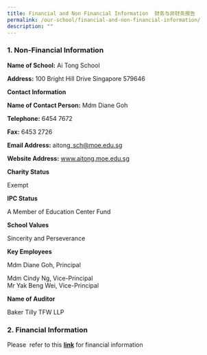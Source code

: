 ```yaml
---
title: Financial and Non Financial Information  财务与非财务报告
permalink: /our-school/financial-and-non-financial-information/
description: ""
---
```

### 1\. Non-Financial Information

**Name of School:** Ai Tong School  

**Address:** 100 Bright Hill Drive Singapore 579646

**Contact Information**  

**Name of Contact Person:** Mdm Diane Goh

**Telephone:** 6454 7672

**Fax:** 6453 2726

**Email Address:** aitong\_sch@moe.edu.sg  

**Website Address:** www.aitong.moe.edu.sg

**Charity Status**  

Exempt

**IPC Status**

A Member of Education Center Fund

**School Values**

Sincerity and Perseverance

**Key Employees**

Mdm Diane Goh, Principal

Mdm Cindy Ng, Vice-Principal  
Mr Yak Beng Wei, Vice-Principal  

**Name of Auditor**  

Baker Tilly TFW LLP

### 2\. Financial Information

Please  refer to this **[link](https://www.moe.gov.sg/about-us/organisation-structure/fpd/financial-summary)** for financial information
